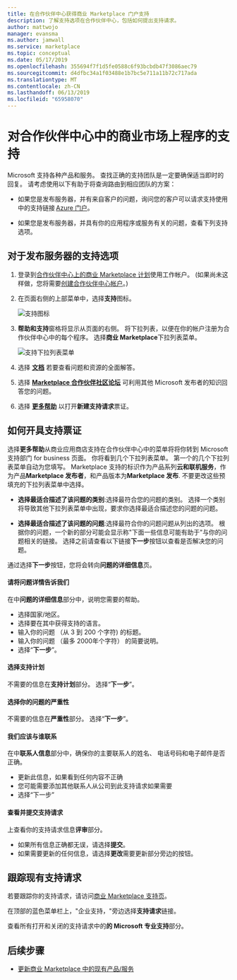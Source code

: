 ```yaml
---
title: 在合作伙伴中心获得商业 Marketplace 门户支持
description: 了解支持选项在合作伙伴中心，包括如何提出支持请求。
author: mattwojo
manager: evansma
ms.author: jamwall
ms.service: marketplace
ms.topic: conceptual
ms.date: 05/17/2019
ms.openlocfilehash: 355694f7f1d5fe0588c6f93bcbdb47f3086aec79
ms.sourcegitcommit: d4dfbc34a1f03488e1b7bc5e711a11b72c717ada
ms.translationtype: MT
ms.contentlocale: zh-CN
ms.lasthandoff: 06/13/2019
ms.locfileid: "65958070"
---
```

# <a name="support-for-the-commercial-marketplace-program-in-partner-center"></a>对合作伙伴中心中的商业市场上程序的支持

Microsoft 支持各种产品和服务。 查找正确的支持团队是一定要确保适当即时的回复。 请考虑使用以下有助于将查询路由到相应团队的方案： 

- 如果您是发布服务器，并有来自客户的问题，询问您的客户可以请求支持使用中的支持链接 [Azure 门户](https://portal.azure.com/)。 

- 如果您是发布服务器，并具有你的应用程序或服务有关的问题，查看下列支持选项。

## <a name="support-options-for-publishers"></a>对于发布服务器的支持选项

1. 登录到[合作伙伴中心上的商业 Marketplace 计划](https://partner.microsoft.com/dashboard/commercial-marketplace/overview)使用工作帐户。 (如果尚未这样做，您将需要[创建合作伙伴中心帐户](./create-account.md)。)

1. 在页面右侧的上部菜单中，选择**支持**图标。 
 
   ![支持图标](./media/commercial-marketplace-support.png)

1. **帮助和支持**窗格将显示从页面的右侧。 将下拉列表，以便在你的帐户注册为合作伙伴中心中的每个程序。 选择**商业 Marketplace**下拉列表菜单。 
 
   ![支持下拉列表菜单](./media/commercial-marketplace-support-pane.png)

1. 选择 **[文档](../index.md)** 若要查看问题和资源的全面解答。 

1. 选择 **[Marketplace 合作伙伴社区论坛](https://www.microsoftpartnercommunity.com/t5/Azure-Marketplace-and-AppSource/bd-p/2222)** 可利用其他 Microsoft 发布者的知识回答您的问题。 

1. 选择 **[更多帮助](https://support.microsoft.com/supportforbusiness/productselection?sapId=48734891-ee9a-5d77-bf29-82bf8d8111ff)** 以打开**新建支持请求**票证。 

## <a name="how-to-open-a-support-ticket"></a>如何开具支持票证

选择**更多帮助**从商业应用商店支持在合作伙伴中心中的菜单将将你转到 Microsoft 支持部门 for business 页面。 你将看到几个下拉列表菜单。 第一个的几个下拉列表菜单自动为您填写。 Marketplace 支持的标识作为产品系列**云和联机服务**，作为产品**Marketplace 发布者**，和产品版本为**Marketplace 发布**. 不要更改这些预填充的下拉列表菜单中选择。 

- **选择最适合描述了该问题的类别**:选择最符合您的问题的类别。 选择一个类别将导致其他下拉列表菜单中出现，要求你选择最适合描述您的问题的问题。

- **选择最适合描述了该问题的问题**:选择最符合你的问题问题从列出的选项。 根据你的问题，一个新的部分可能会显示称"下面一些信息可能有助于"与你的问题相关的链接。 选择之前请查看以下链接**下一步**按钮以查看是否解决您的问题。

通过选择**下一步**按钮，您将会转向**问题的详细信息**页。 

#### <a name="tell-us-more-about-your-issue"></a>请将问题详情告诉我们

在中**问题的详细信息**部分中，说明您需要的帮助。

- 选择国家/地区。
- 选择要在其中获得支持的语言。
- 输入你的问题 （从 3 到 200 个字符) 的标题。  
- 输入你的问题 （最多 2000年个字符） 的简要说明。
- 选择“**下一步**”。

#### <a name="select-a-support-plan"></a>选择支持计划

不需要的信息在**支持计划**部分。 选择“**下一步**”。 

#### <a name="select-the-severity-of-your-issue"></a>选择你的问题的严重性

不需要的信息在**严重性**部分。 选择“**下一步**”。 

#### <a name="who-should-we-contact"></a>我们应该与谁联系

在中**联系人信息**部分中，确保你的主要联系人的姓名、 电话号码和电子邮件是否正确。 
- 更新此信息，如果看到任何内容不正确
- 您可能需要添加其他联系人从公司到此支持请求如果需要
- 选择“下一步” 

#### <a name="review-and-submit-your-support-request"></a>查看并提交支持请求

上查看你的支持请求信息**评审**部分。 
- 如果所有信息正确都无误，请选择**提交**。 
- 如果需要更新的任何信息，请选择**更改**需要更新部分旁边的按钮。

## <a name="track-your-existing-support-requests"></a>跟踪现有支持请求 

若要跟踪你的支持请求，请访问[商业 Marketplace 支持页](https://support.microsoft.com/supportforbusiness/productselection?sapId=48734891-ee9a-5d77-bf29-82bf8d8111ff)。 

在顶部的蓝色菜单栏上，"企业支持，"旁边选择**支持请求**链接。 

查看所有打开和关闭的支持请求中的**的 Microsoft 专业支持**部分。 

## <a name="next-steps"></a>后续步骤

- [更新商业 Marketplace 中的现有产品/服务](./update-existing-offer.md)
